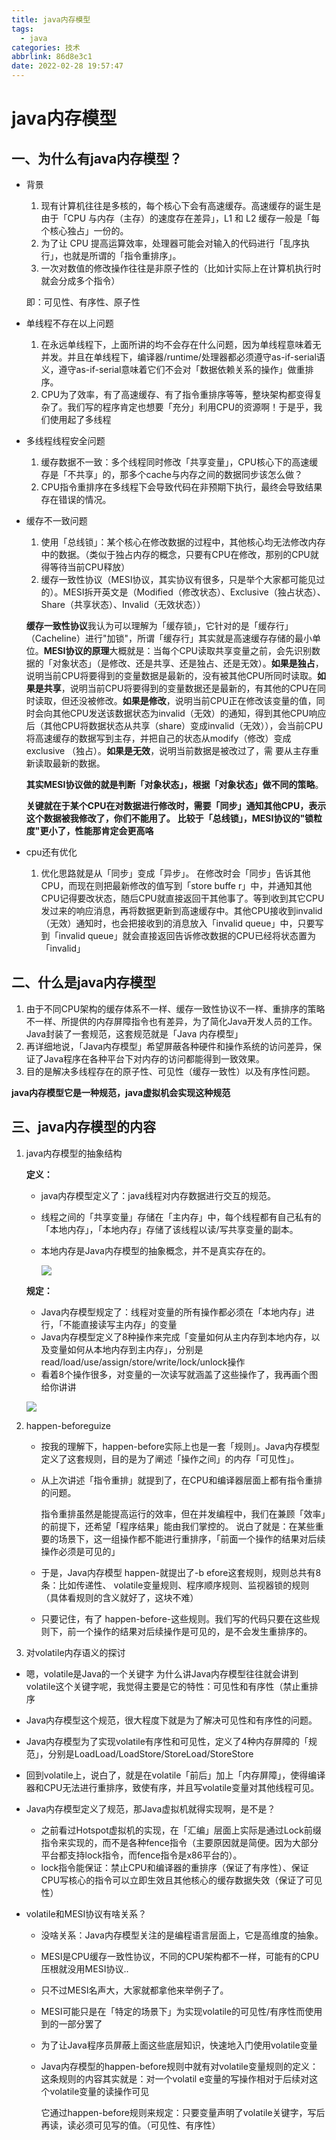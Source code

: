 ```yaml
---
title: java内存模型
tags:
  - java
categories: 技术
abbrlink: 86d8e3c1
date: 2022-02-28 19:57:47
---
```


# java内存模型

## 一、为什么有java内存模型？

- 背景

  1. 现有计算机往往是多核的，每个核心下会有高速缓存。高速缓存的诞生是由于「CPU 与内存（主存）的速度存在差异」，L1 和 L2 缓存一般是「每个核心独占」一份的。
  2. 为了让 CPU 提高运算效率，处理器可能会对输入的代码进行「乱序执行」，也就是所谓的「指令重排序」。
  3. 一次对数值的修改操作往往是非原子性的（比如计实际上在计算机执行时就会分成多个指令）

  即：可见性、有序性、原子性

- 单线程不存在以上问题

  1. 在永远单线程下，上面所讲的均不会存在什么问题，因为单线程意味着无并发。并且在单线程下，编译器/runtime/处理器都必须遵守as-if-serial语义，遵守as-if-serial意味着它们不会对「数据依赖关系的操作」做重排序。
  2. CPU为了效率，有了高速缓存、有了指令重排序等等，整块架构都变得复杂了。我们写的程序肯定也想要「充分」利用CPU的资源啊！于是乎，我们使用起了多线程

- 多线程线程安全问题

  1. 缓存数据不一致：多个线程同时修改「共享变量」，CPU核心下的高速缓存是「不共享」的，那多个cache与内存之间的数据同步该怎么做？
  2. CPU指令重排序在多线程下会导致代码在非预期下执行，最终会导致结果存在错误的情况。

- 缓存不一致问题

  1. 使用「总线锁」：某个核心在修改数据的过程中，其他核心均无法修改内存中的数据。（类似于独占内存的概念，只要有CPU在修改，那别的CPU就得等待当前CPU释放）
  2. 缓存一致性协议（MESI协议，其实协议有很多，只是举个大家都可能见过的）。MESI拆开英文是（Modified（修改状态）、Exclusive（独占状态）、Share（共享状态）、Invalid（无效状态））

  

  **缓存一致性协议**我认为可以理解为「缓存锁」，它针对的是「缓存行」（CacheIine）进行"加锁"，所谓「缓存行」其实就是高速缓存存储的最小单位。**MESI协议的原理**大概就是：当每个CPU读取共享变量之前，会先识别数据的「对象状态」（是修改、还是共享、还是独占、还是无效）。**如果是独占**，说明当前CPU将要得到的变量数据是最新的，没有被其他CPU所同时读取。**如果是共享**，说明当前CPU将要得到的变量数据还是最新的，有其他的CPU在同时读取，但还没被修改。**如果是修改**，说明当前CPU正在修改该变量的值，同时会向其他CPU发送该数据状态为invalid（无效）的通知，得到其他CPU响应后（其他CPU将数据状态从共享（share）变成invalid（无效）），会当前CPU将高速缓存的数据写到主存，并把自己的状态从modify（修改）变成exclusive （独占）。**如果是无效**，说明当前数据是被改过了，需 要从主存重新读取最新的数据。

  **其实MESI协议做的就是判断「对象状态」，根据「对象状态」做不同的策略**。

  **关键就在于某个CPU在对数据进行修改时，需要「同步」通知其他CPU，表示这个数据被我修改了，你们不能用了。**
  **比较于「总线锁」，MESI协议的"锁粒度"更小了，性能那肯定会更高咯**

- cpu还有优化

  1. 优化思路就是从「同步」变成「异步」。
     在修改时会「同步」告诉其他CPU，而现在则把最新修改的值写到「store buffe r」中，并通知其他CPU记得要改状态，随后CPU就直接返回干其他事了。等到收到其它CPU发过来的响应消息，再将数据更新到高速缓存中。其他CPU接收到invalid（无效）通知时，也会把接收到的消息放入「invalid queue」中，只要写到「invalid queue」就会直接返回告诉修改数据的CPU已经将状态置为「invalid」

## 二、什么是java内存模型

1. 由于不同CPU架构的缓存体系不一样、缓存一致性协议不一样、重排序的策略不一样、所提供的内存屏障指令也有差异，为了简化Java开发人员的工作。Java封装了一套规范，这套规范就是「Java 内存模型」
2. 再详细地说，「Java内存模型」希望屏蔽各种硬件和操作系统的访问差异，保证了Java程序在各种平台下对内存的访问都能得到一致效果。
3. 目的是解决多线程存在的原子性、可见性（缓存一致性）以及有序性问题。

**java内存模型它是一种规范，java虚拟机会实现这种规范**

## 三、java内存模型的内容

1. java内存模型的抽象结构

   **定义：**

   - java内存模型定义了：java线程对内存数据进行交互的规范。

   - 线程之间的「共享变量」存储在「主内存」中，每个线程都有自己私有的「本地内存」，「本地内存」存储了该线程以读/写共享变量的副本。

   - 本地内存是Java内存模型的抽象概念，并不是真实存在的。

     ![](https://cdn.jsdelivr.net/gh/swimminghao/picture@main/img/image-20210922142656426_20210922142656.png)

   **规定：**

   - Java内存模型规定了：线程对变量的所有操作都必须在「本地内存」进行，「不能直接读写主内存」的变量
   - Java内存模型定义了8种操作来完成「变量如何从主内存到本地内存，以及变量如何从本地内存到主内存」，分别是read/load/use/assign/store/write/lock/unlock操作
   - 看着8个操作很多，对变量的一次读写就涵盖了这些操作了，我再画个图给你讲讲

   ![](https://cdn.jsdelivr.net/gh/swimminghao/picture@main/img/WH3VEu_20210922143253.png)

2. happen-beforeguize

   - 按我的理解下，happen-before实际上也是一套「规则」。Java内存模型定义了这套规则，目的是为了阐述「操作之间」的内存「可见性」。

   - 从上次讲述「指令重排」就提到了，在CPU和编译器层面上都有指令重排的问题。

     指令重排虽然是能提高运行的效率，但在并发编程中，我们在兼顾「效率」的前提下，还希望「程序结果」能由我们掌控的。
     说白了就是：在某些重要的场景下，这一组操作都不能进行重排序，「前面一个操作的结果对后续操作必须是可见的」

   - 于是，Java内存模型 happen-就提出了-b efore这套规则，规则总共有8条：比如传递性、 volatile变量规则、程序顺序规则、监视器锁的规则（具体看规则的含义就好了，这块不难）

   - 只要记住，有了 happen-before-这些规则。我们写的代码只要在这些规则下，前一个操作的结果对后续操作是可见的，是不会发生重排序的。

3. 对volatile内存语义的探讨

- 嗯，volatile是Java的一个关键字
  为什么讲Java内存模型往往就会讲到volatile这个关键字呢，我觉得主要是它的特性：可见性和有序性（禁止重排序

- Java内存模型这个规范，很大程度下就是为了解决可见性和有序性的问题。

- Java内存模型为了实现volatile有序性和可见性，定义了4种内存屏障的「规范」，分别是LoadLoad/LoadStore/StoreLoad/StoreStore

- 回到volatile上，说白了，就是在volatile「前后」加上「内存屏障」，使得编译器和CPU无法进行重排序，致使有序，并且写volatile变量对其他线程可见。

- Java内存模型定义了规范，那Java虚拟机就得实现啊，是不是？

  - 之前看过Hotspot虚拟机的实现，在「汇编」层面上实际是通过Lock前缀指令来实现的，而不是各种fence指令（主要原因就是简便。因为大部分平台都支持lock指令，而fence指令是x86平台的）。
  - lock指令能保证：禁止CPU和编译器的重排序（保证了有序性）、保证CPU写核心的指令可以立即生效且其他核心的缓存数据失效（保证了可见性）

- volatile和MESI协议有啥关系？

  - 没啥关系：Java内存模型关注的是编程语言层面上，它是高维度的抽象。

  - MESI是CPU缓存一致性协议，不同的CPU架构都不一样，可能有的CPU压根就没用MESI协议..

  - 只不过MESI名声大，大家就都拿他来举例子了。

  - MESI可能只是在「特定的场景下」为实现volatile的可见性/有序性而使用到的一部分罢了

  - 为了让Java程序员屏蔽上面这些底层知识，快速地入门使用volatile变量

  - Java内存模型的happen-before规则中就有对volatile变量规则的定义：
    这条规则的内容其实就是：对一个volatil e变量的写操作相对于后续对这个volatile变量的读操作可见

    它通过happen-before规则来规定：只要变量声明了volatile关键字，写后再读，读必须可见写的值。（可见性、有序性）
